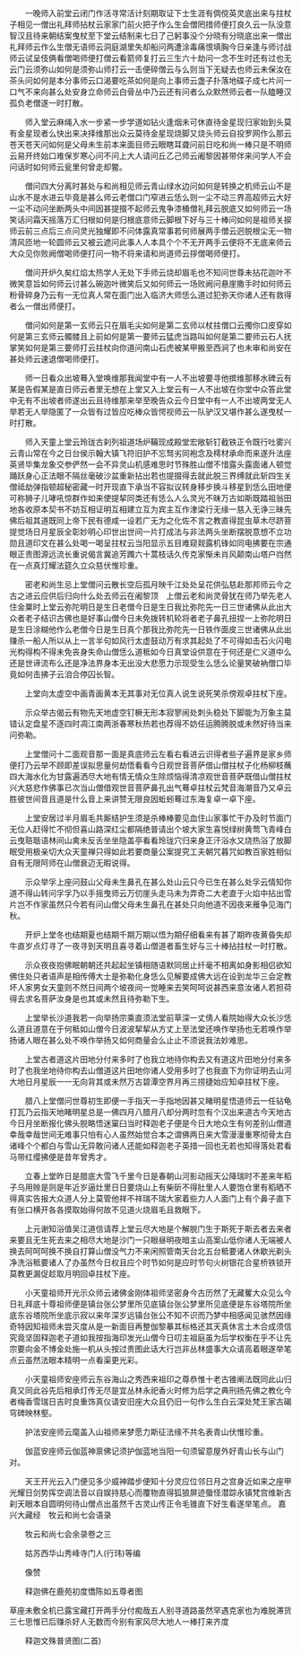 <!-- { "loadSidebar": true } -->
　　一晚师入前堂云闭门作活寻常活计刻期取证下士生涯有倜傥英灵底出来与拄杖子相见一僧出礼拜师拈杖云家家门前火把子作么生会僧罔措师便打良久云一队没意智汉且待来朝结案曳杖至下堂云结制来七日了己躬事没个分晓有分晓底出来一僧出礼拜师云作么生僧无语师云洞庭湖里失却船问两遭涂毒痛恨填胸今日亲逢与师讨战师云试呈伎俩看僧喝师便打僧云看箭师复打云三生六十劫问一念不生时还有过也无云门云须弥山如何是须弥山师打云一击便碎僧云与么则当下无疑去也师云未保汝在茶头问如何是本分事师云口渴要吃茶如何是向上事师云盏子扑落地碟子成七片问一口气不来向甚么处安身立命师云白骨丛中乃云还有问者么众默然师云者一队瞌睡汉孤负老僧遂一时打散。

　　师入堂云麻绳入水一步紧一步学道如钻火逢烟未可休直待金星现归家始到头莫有金星现者么快出来决择维那出众云莫待金星现烧脚又烧头师云自投罗网作么那云苍天苍天问如何是父母未生前本来面目师云眼瞎耳聋问前日吃和尚一棒只是不明师云易开终始口难保岁寒心问不问上大人请问丘乙己师云阇黎因甚带伴来问学人不会问话时如何师云瓮里何曾走却鳖。

　　僧问四大分离时甚处与和尚相见师云青山绿水边问如何是转换之机师云山不是山水不是水进云毕竟是甚么师云老僧口门窄进云恁么则一尘不动三界高超师云大好一尘不动问坐断两头中间因甚提掇不起师云鬼争漆桶僧礼拜云脱底又如何师云一场笑话问霜天摇落万汇归根如何是归根底意师云脚根下好与三十棒问如何是祖师关捩师云前三点后三点问灵光独耀即不问体露真常事若何师展两手僧云迥脱根尘无一物清风匝地一轮圆师云又被云遮问此事人人本具个个不无开两手云便将不无底来师云大众见你败阙僧喝师便打问一物不将来请和尚道师云拶僧喝师便打。

　　僧问开炉久矣红焰太热学人无处下手师云烧却眉毛也不知问世尊未拈花迦叶不微笑意旨如何师云讨甚么碗迦叶微笑后又如何师云一场败阙问悬崖撒手时如何师云粉骨碎身乃云有一无位真人常在面门出入临济大师恁么道过犯弥天你诸人还有救得者么一僧出师便打。

　　僧问如何是第一玄师云只在眉毛尖如何是第二玄师以杖拄僧口云擉你口皮穿如何是第三玄师云髑髅且上前如何是第一要师云猛虎当路叫如何是第二要师云石人抚掌笑如何是第三要师打云拄杖向你道问南山石虎被某甲搬至西涧了也未审和尚安在甚处师云速退僧喝师便打。

　　师一日看众出坡蓦入堂唤维那我闻堂中有一人不出坡要寻他摈维那移水碑云有某是告假某是直日师云者里无想在上堂又入上堂云有一人不出坡在你堂中众答此堂中无有不出坡者师遂出云且待维那来举至晚告众云今日堂中有一人不出坡两堂无人举若无人举隐匿了一众皆有过皆应吃棒众皆愕视师云一队驴汉又堪作甚么遂曳杖一时打散。

　　师入天童上堂云玲珑古刹列祖道场炉鞴现成殿堂宏敞斩钉截铁正令既行吐雾兴云青山常在今之日台侯示翰大镇飞符旧护不忘驽劣同袍念及樗材承命而来遂升法座英贤毕集龙象交参俨然一会不异灵山机感难思时节殊胜山僧不惜露头露面诸人顿觉踊跃身心正法眼不隔丝毫破沙盆重新拈出若也提掇得去就此脱三界缚就此斩四生关僧祗劫弹指顿超秘密藏一时开现直下承当不容拟议转身移步换斗移星到恁么田地便可称狮子儿哮吼惊群作如来使提挈同类还有恁么人么灵光不昧万古如斯既踏祖翁田地各收原本契书不妨互相证明互相建立互为宾主互作津梁行无缘一慈入无诤三昧先佛后祖其道既同上帝下民有德咸一设若广无为之化佐不言之教直得昆虫草木尽跻菩提觉场日月星辰全彰妙明心印世出世间一片打成法与非法两头坐断摆脱意想不立功勋且道印文在甚么处喝一喝呈拄杖云当阳显示五目难窥觌露机锋如同电拂要在宗通眼正贵图源远流长重说偈言冀追芳躅六十蒿枝话久传克家惭未肖风颠南山塔户岿然在一点真灯耀法筵久立众慈伏惟珍重。

　　密老和尚生忌上堂僧问云散长空后孤月映千江处处呈花供弘慈赴那邦师云今之古之进云应供后归向什么处去师云在阇黎顶　上僧云老和尚灵骨犹在师乃举先老人住金粟时上堂云弥陀明日是生日老僧今日是生日我比弥陀先一日三世诸佛从此出大众者老子结识古佛也是好事山僧今日未免拨转机轮将者老子鼻孔扭捏一上弥陀明日是生日涂糊他作么老僧今日是生日真个那我比弥陀先一日铁作面皮三世诸佛从此出赚杀一船人所以从上一言半句如风行太虚鼓动万有求其起处了不可得如击石火闪电光构得构不得未免丧身失命山僧恁么道秪如今日真堂设供意在于何还是仁义道中么还是世谛流布么还是净法界身本无出没大悲愿力示现受生么恁么论量笑破衲僧口毕竟如何击拂子云洎合停囚长智。

　　上堂向太虚空中画青画黄本无其事对无位真人说生说死笑杀傍观卓拄杖下座。

　　示众举古偈云有物先天地虚空钉橛无形本寂寥闹处刺头稳处下脚能为万象主莫错认定盘星不逐四时凋江南两浙春寒秋热若也荐得不妨任运腾腾脱或未然好待当来问弥勒。

　　上堂僧问十二面观音那一面是真底师云左看右看进云识得者些子遍界是家乡师便打乃云举不顾即差误拟思量何劫悟看看今日观世音菩萨借山僧拄杖子化杨柳枝蘸四大海水化为甘露遍洒尽大地有情无情众生除烦恼得清凉观世音菩萨既借山僧拄杖兴大慈悲作佛事已次当山僧借观世音菩萨鼻孔出气蓦卓拄杖云梵音海潮音乃又卓云胜彼世间音且道是什么音上来讲赞无限良因蚯蚓蓦过东海复卓一卓下座。

　　上堂安居过半月眉毛共厮结护生须是杀棒棒要见血住山家事忙干办及时节面门无位人赶得忙不彻但喜山路深红尘都隔绝普请出个坡大家生喜悦绿树黄莺飞青峰白云曳聐聒语林间山禽未反舌坐坐隐盖亭看看玲珑穴归来身正汗浴水又烧热浴了放脚眠受用极亲切大众天童禅只得如此若要商量公案提究工夫朝咒暮咒如教百家姓相似自有无限阿师在山僧衰迈无暇说得。

　　示众举孚上座问鼓山父母未生鼻孔在甚么处山云只今已生在甚么处孚云情知你道不得山转问孚孚乃以手摇曳师云万仞崖头走马未为弄奇二大老直于火焰中拈出雪片岂不作家虽然只今若有问山僧父母未生鼻孔在甚处只向他道不因夜来雁争见海门秋。

　　开炉上堂冬也结期夏也结期千期万期以悟为期仔细看来有甚了期昨夜黄昏失却牛直岁点灯寻了一夜寻到天明且喜寻着山僧道者畜生好与三十棒拈拄杖一时打散。

　　示众夜夜抱佛眠朝朝还共起起坐镇相随语默同居止纤毫不相离如身影相侣欲知佛住处只者语声是相传傅大士是弥勒化身恁么见解要成佛大远在设到龙华三会定教坏人家男女天童则不然日间两个坡夜间一觉睡来去笑呵呵说甚西来意汝诸人若担荷得去求名菩萨汝身是也其或未然且待弥勒下生。

　　上堂举长沙道我若一向举扬宗乘直须法堂前草深一丈倩人看院始得大众长沙恁么道且道意在于何秪如山僧今日波波挈挈从方丈上至法堂还唤作举扬也无若唤作举扬诸人眼在甚么处不唤作举扬又如何商量会么止止不须说我法妙难思。

　　上堂古者道这片田地分付来多时了也我立地待你构去又有道这片田地分付来多时了也我坐地待你构去山僧道这片田地你诸人受用多时了也我直下为你证明去山河大地日月星辰一一无向背其或未然万古碧潭空界月再三捞捷始应知卓拄杖下座。

　　腊八上堂僧问世尊初生即便一手指天一手指地因甚又睹明星悟道师云一任钻龟打瓦乃云指天地睹明星总是一佛四月八腊月八却分两时忽有个汉出来道古今天地古今日月坐断报化佛头脱略悟迷窠臼当时释迦老子便是今日大地众生有何差别山僧道幸哉幸哉世间无难事只怕有心人虽然始觉合本之谓佛两日来大雪漫漫重寒彻骨太白诸峰个个都白与雪山无异敢问诸人还能如释迦老子英措一回也无若也知得落处君看马带红缨拂便是昔年曾秀才。

　　立春上堂昨日是腊底大雪飞千里今日是春朝山河影动摇天公降瑞时不差来年稻子乌用赊是则是年近岁逼灶里日日要烧山上有柴斫不得肚里人人要饱仓里有稻晒不得真实告报大众道人分上莫管他祥不祥瑞不瑞大家着些力人人面门上有个鼻子直下有张口横开各各摸取始得何故不见道火烧眉毛且救眼下。

　　上元谢知浴值吴江道信请荐上堂云尽大地是个解脱门生于斯死于斯去者去来者来要且无生死去来之相尽大地是沙门一只眼昼明夜暗主山高案山低你诸人无端被人换去阿呵呵换不换自打算山僧没气力不来闲照管南天台北五台秪要诸人休歇光剃头净洗浴秪要诸人了办虽然今日权且应个时节如何是应时节句火树银花合星桥铁锁开莫教更漏促趁取月明回卓拄杖下座。

　　小天童祖师开光示众师云诸佛金刚体祖师坚密身今古历然了无藏矍大众见么今日礼拜底十尊祖师便是镇台张公梦里所见底镇台张公梦里所见底便是东谷塔院所坐底东谷塔院所坐底示寂以来年深岁远镇台张公不知不识而乃梦中相感闻见骇然因缘奇特因知祖师未尝灭度从是一新面目再整伽黎摹其标格还其天真休言土木合成须信究竟坚固释迦老子道如我按指海印发光山僧今日叨主祖庭虽为后学权衡在乎不让先宗要向金不博金处施一机从头按过贵图此话大行岂非丛林盛事大众请高着眼遂举笔点云虽然法眼本精明一点看渠更光彩。

　　小天童祖师安座师云东谷海山之秀西来祖印之尊恭惟十老古锥阐法既同此山归真又同此谷先后相承灯传无尽是宜丛林永祀香火时修为后学之典刑扬先佛之教化今者梅香雪瑞日吉时良重饰真仪请安旧座大众且仍旧一句作么生白云深处梵王家古碣穹碑映林壑。

　　护法安座师云麾盖入山祖师来梦愿力斯征法缘不共名表青山伏惟珍重。

　　伽蓝安座师云伽蓝神禀佛记须护伽蓝地当阳一句须留意屋外好青山长与山门对。

　　天王开光云入门便见多少威神踏步便知十分灵应位邻日月之宫身近如来之座甲光耀日剑势挥空调法音以自娱持慈心而覆物直得狐狼屏迹蜃怪潜踪永镇梵宫维新古刹天眼本自圆明何待山僧点出虽然千古灵山传正令毛锥直下好生看遂举笔点。
嘉兴大藏经　牧云和尚七会语录


　　牧云和尚七会余录卷之三

　　姑苏西华山秀峰寺门人(行玮)等编

　　像赞

　　释迦佛在鹿苑初度憍陈如五尊者图

草座未敷全机已露宝藏打开两手分付痴哉五人别寻道路虽然罕遇克家也为难脱滞货三七思惟已后赚杀好人无数而今别有家风尽大地人一棒打来齐度

　　释迦文殊普贤图(二首)

